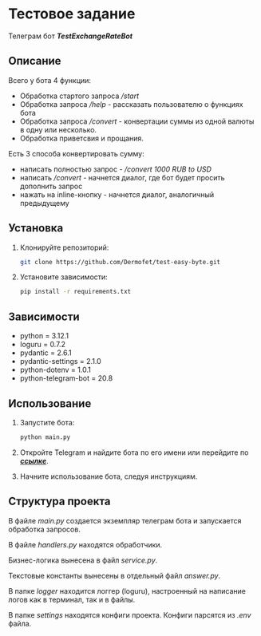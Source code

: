 # Тестовое задание

Телеграм бот ***TestExchangeRateBot***

## Описание

Всего у бота 4 функции:
 - Обработка стартого запроса */start*
 - Обработка запроса */help* - рассказать пользователю о функциях бота
 - Обработка запроса */convert* - конвертации суммы из одной валюты в одну или несколько.
 - Обработка приветсвия и прощания.

 Есть 3 способа конвертировать сумму:
 - написать полностью запрос - */convert 1000 RUB to USD*
 - написать */convert* - начнется диалог, где бот будет просить дополнить запрос
 - нажать на inline-кнопку - начнется диалог, аналогичный предыдущему


## Установка

1. Клонируйте репозиторий:

    ```bash
    git clone https://github.com/Dermofet/test-easy-byte.git
    ```

2. Установите зависимости:

    ```bash
    pip install -r requirements.txt
    ```
## Зависимости

- python = 3.12.1
- loguru = 0.7.2
- pydantic = 2.6.1
- pydantic-settings = 2.1.0
- python-dotenv = 1.0.1
- python-telegram-bot = 20.8

## Использование

1. Запустите бота:

    ```bash
    python main.py
    ```

2. Откройте Telegram и найдите бота по его имени или перейдите по [***ссылке***](https://t.me/TestExchangeRateBot).

3. Начните использование бота, следуя инструкциям.

## Структура проекта

В файле *main.py* создается экземпляр телеграм бота и запускается обработка запросов.

В файле *handlers.py* находятся обработчики.

Бизнес-логика вынесена в файл *service.py*.

Текстовые константы вынесены в отдельный файл *answer.py*.

В папке *logger* находится логгер (loguru), настроенный на написание логов как в терминал, так и в файлы.

В папке *settings* находятся конфиги проекта. Конфиги парсятся из *.env* файла.